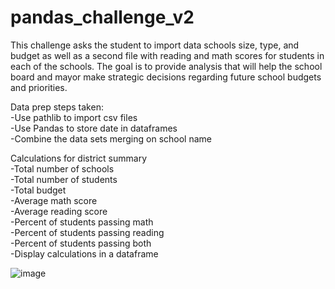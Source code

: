 # pandas_challenge_v2

This challenge asks the student to import data schools size, type, and budget as well as a second file with reading and math scores for students in each of the schools. The goal is to provide analysis that will help the school board and mayor make strategic decisions regarding future school budgets and priorities.

Data prep steps taken:  
-Use pathlib to import csv files  
-Use Pandas to store date in dataframes  
-Combine the data sets merging on school name  

Calculations for district summary  
-Total number of schools  
-Total number of students  
-Total budget  
-Average math score  
-Average reading score  
-Percent of students passing math  
-Percent of students passing reading  
-Percent of students passing both  
-Display calculations in a dataframe  

![image](https://github.com/user-attachments/assets/620d3232-89a2-41b5-b2d4-81f3cca5eb9f)

